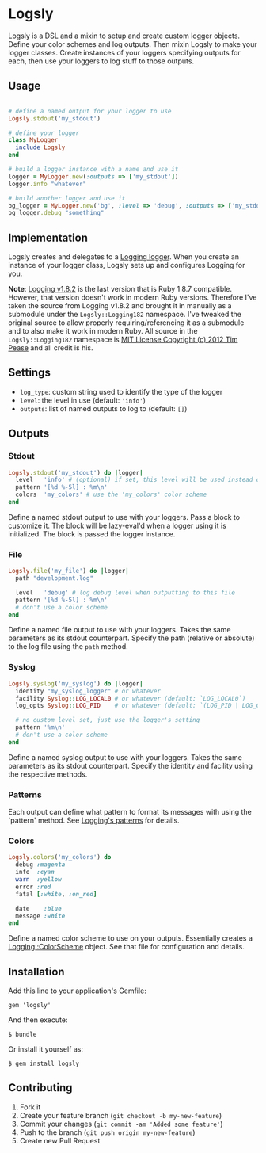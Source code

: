# Logsly

Logsly is a DSL and a mixin to setup and create custom logger objects.  Define your color schemes and log outputs.  Then mixin Logsly to make your logger classes.  Create instances of your loggers specifying outputs for each, then use your loggers to log stuff to those outputs.

## Usage

```ruby

# define a named output for your logger to use
Logsly.stdout('my_stdout')

# define your logger
class MyLogger
  include Logsly
end

# build a logger instance with a name and use it
logger = MyLogger.new(:outputs => ['my_stdout'])
logger.info "whatever"

# build another logger and use it
bg_logger = MyLogger.new('bg', :level => 'debug', :outputs => ['my_stdout'])
bg_logger.debug "something"
```

## Implementation

Logsly creates and delegates to a [Logging logger](https://github.com/TwP/logging/tree/logging-1.8.2).  When you create an instance of your logger class, Logsly sets up and configures Logging for you.

**Note**: [Logging v1.8.2](https://github.com/TwP/logging/tree/logging-1.8.2) is the last version that is Ruby 1.8.7 compatible.  However, that version doesn't work in modern Ruby versions.  Therefore I've taken the source from Logging v1.8.2 and brought it in manually as a submodule under the `Logsly::Logging182` namespace.  I've tweaked the original source to allow properly requiring/referencing it as a submodule and to also make it work in modern Ruby.  All source in the `Logsly::Logging182` namespace is [MIT License Copyright (c) 2012 Tim Pease](https://github.com/TwP/logging/tree/logging-1.8.2#license) and all credit is his.

## Settings

* `log_type`: custom string used to identify the type of the logger
* `level`: the level in use (default: `'info'`)
* `outputs`: list of named outputs to log to (default: `[]`)

## Outputs

### Stdout

```ruby
Logsly.stdout('my_stdout') do |logger|
  level   'info' # (optional) if set, this level will be used instead of the logger's setting
  pattern '[%d %-5l] : %m\n'
  colors  'my_colors' # use the 'my_colors' color scheme
end
```

Define a named stdout output to use with your loggers.  Pass a block to customize it.  The block will be lazy-eval'd when a logger using it is initialized.  The block is passed the logger instance.

### File

```ruby
Logsly.file('my_file') do |logger|
  path "development.log"

  level   'debug' # log debug level when outputting to this file
  pattern '[%d %-5l] : %m\n'
  # don't use a color scheme
end
```

Define a named file output to use with your loggers.  Takes the same parameters as its stdout counterpart.  Specify the path (relative or absolute) to the log file using the `path` method.

### Syslog

```ruby
Logsly.syslog('my_syslog') do |logger|
  identity "my_syslog_logger" # or whatever
  facility Syslog::LOG_LOCAL0 # or whatever (default: `LOG_LOCAL0`)
  log_opts Syslog::LOG_PID    # or whatever (default: `(LOG_PID | LOG_CONS)`)

  # no custom level set, just use the logger's setting
  pattern '%m\n'
  # don't use a color scheme
end
```

Define a named syslog output to use with your loggers.  Takes the same parameters as its stdout counterpart.  Specify the identity and facility using the respective methods.

### Patterns

Each output can define what pattern to format its messages with using the `pattern' method.  See [Logging's patterns](https://github.com/TwP/logging/blob/logging-1.8.2/lib/logging/layouts/pattern.rb) for details.

### Colors

```ruby
Logsly.colors('my_colors') do
  debug :magenta
  info  :cyan
  warn  :yellow
  error :red
  fatal [:white, :on_red]

  date    :blue
  message :white
end
```

Define a named color scheme to use on your outputs.  Essentially creates a [Logging::ColorScheme](https://github.com/TwP/logging/blob/logging-1.8.2/lib/logging/color_scheme.rb) object.  See that file for configuration and details.

## Installation

Add this line to your application's Gemfile:

    gem 'logsly'

And then execute:

    $ bundle

Or install it yourself as:

    $ gem install logsly

## Contributing

1. Fork it
2. Create your feature branch (`git checkout -b my-new-feature`)
3. Commit your changes (`git commit -am 'Added some feature'`)
4. Push to the branch (`git push origin my-new-feature`)
5. Create new Pull Request
